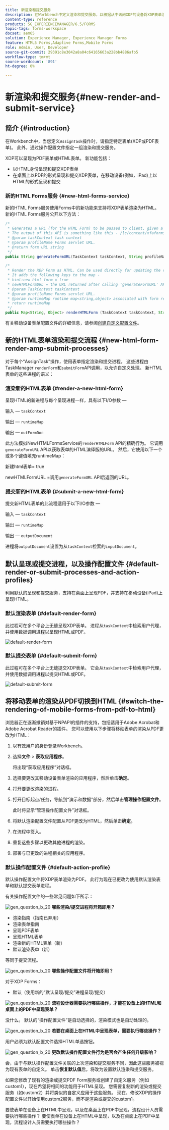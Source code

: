 ```yaml
---
title: 新渲染和提交服务
description: 在Workbench中定义渲染和提交服务，以根据从中访问XDP的设备将XDP表单渲染为HTML或PDF。
content-type: reference
products: SG_EXPERIENCEMANAGER/6.5/FORMS
topic-tags: forms-workspace
docset: aem65
solution: Experience Manager, Experience Manager Forms
feature: HTML5 Forms,Adaptive Forms,Mobile Forms
role: Admin, User, Developer
source-git-commit: 29391c8e3042a8a04c64165663a228bb4886afb5
workflow-type: tm+mt
source-wordcount: '891'
ht-degree: 0%

---
```


# 新渲染和提交服务{#new-render-and-submit-service}

## 简介 {#introduction}

在Workbench中，当您定义`AssignTask`操作时，请指定特定表单(XDP或PDF表单)。 此外，通过操作配置文件指定一组渲染和提交服务。

XDP可以呈现为PDF表单或HTML表单。 新功能包括：

* 以HTML身份呈现和提交XDP表单
* 在桌面上以PDF的形式呈现和提交XDP表单，在移动设备(例如，iPad)上以HTML的形式呈现和提交

### 新的HTML Forms服务 {#new-html-forms-service}

新的HTML Forms服务使用Forms中的新功能来支持将XDP表单渲染为HTML。 新的HTML Forms服务公开以下方法：

```java
/*
 * Generates a URL (for the HTML Form) to be passed to client, given a TaskContext.
 * The output of this API is something like this - /lc/content/xfaforms/profiles/default.ws.html?ContentRoot=repository://Applications/MyApplication/MyFolder&template=MyForm.xdp
 * @param taskContext task context
 * @param profileName Forms servlet URL.
 * @return form URL string
 */
public String generateFormURL(TaskContext taskContext, String profileName);

/*
 * Render the XDP Form as HTML. Can be used directly for updating the runtimeMap in render.
 * It adds the following keys to the map -
 * hint:new html form = true
 * newHTMLFormURL = the URL returned after calling 'generateFormURL' API.
 * @param TaskContext taskContext
 * @param profileName Forms servlet URL.
 * @param runtimeMap runtime map<string,object> associated with form rendering.
 * return runtimeMap
 */
public Map<String, Object> renderHTMLForm (TaskContext taskContext, String profileName, Map<String,Object> runtimeMap);
```

有关移动设备表单配置文件的详细信息，请参阅[创建自定义配置文件](/help/forms/using/custom-profile.md)。

## 新的HTML表单渲染和提交流程 {#new-html-form-render-amp-submit-processes}

对于每个“AssignTask”操作，使用表单指定渲染和提交进程。 这些进程由TaskManager `renderForm`和`submitForm`API调用，以允许自定义处理。 新HTML表单的这些进程的语义：

### 渲染新的HTML表单 {#render-a-new-html-form}

呈现HTML的新进程与每个呈现进程一样，具有以下I/O参数 — 

输入 — `taskContext`

输出 — `runtimeMap`

输出 — `outFormDoc`

此方法模拟NewHTMLFormsService的`renderHTMLForm` API的精确行为。 它调用`generateFormURL` API以获取表单的HTML演绎版的URL。 然后，它使用以下一个或多个键值填充runtimeMap：

新建html表单= true

newHTMLFormURL =调用`generateFormURL` API后返回的URL。

### 提交新的HTML表单 {#submit-a-new-html-form}

提交新HTML表单的此流程适用于以下I/O参数 — 

输入 — `taskContext`

输出 — `runtimeMap`

输出 — `outputDocument`

进程将`outputDocument`设置为从`taskContext`检索的`inputDocument`。

## 默认呈现或提交进程，以及操作配置文件 {#default-render-or-submit-processes-and-action-profiles}

利用默认的呈现和提交服务，支持在桌面上呈现PDF，并支持在移动设备(iPad)上呈现HTML。

### 默认渲染表单 {#default-render-form}

此过程可在多个平台上无缝呈现XDP表单。 进程从`taskContext`中检索用户代理，并使用数据调用进程以呈现HTML或PDF。

![default-render-form](assets/default-render-form.png)

### 默认提交表单 {#default-submit-form}

此过程可在多个平台上无缝提交XDP表单。 它会从`taskContext`中检索用户代理，并使用数据调用进程以提交HTML或PDF。

![default-submit-form](assets/default-submit-form.png)

## 将移动表单的渲染从PDF切换到HTML {#switch-the-rendering-of-mobile-forms-from-pdf-to-html}

浏览器正在逐渐撤销对基于NPAPI的插件的支持，包括适用于Adobe Acrobat和Adobe Acrobat Reader的插件。 您可以使用以下步骤将移动表单的渲染从PDF更改为HTML：

1. 以有效用户的身份登录Workbench。
1. 选择&#x200B;**文件** > **获取应用程序**。

   将出现“获取应用程序”对话框。

1. 选择要更改其移动设备表单渲染的应用程序，然后单击&#x200B;**确定**。
1. 打开要更改渲染的进程。
1. 打开目标起点/任务，导航到“演示和数据”部分，然后单击&#x200B;**管理操作配置文件**。

   此时将显示“管理操作配置文件”对话框。
1. 将默认渲染配置文件配置从PDF更改为HTML，然后单击&#x200B;**确定**。
1. 在流程中签入。
1. 重复这些步骤以更改其他进程的渲染。
1. 部署与已更改的进程相关的应用程序。

### 默认操作配置文件 {#default-action-profile}

默认操作配置文件将XDP表单渲染为PDF。 此行为现在已更改为使用默认渲染表单和默认提交表单进程。

有关操作配置文件的一些常见问题如下所示：

![gen_question_b_20](assets/gen_question_b_20.png) **哪些渲染/提交进程将开箱即用？**

* 渲染指南（指南已弃用）
* 渲染表单指南
* 呈现PDF表单
* 呈现HTML表单
* 渲染新的HTML表单（新）
* 默认渲染表单（新）

等同于提交流程。

![gen_question_b_20](assets/gen_question_b_20.png) **哪些操作配置文件将开箱即用？**

对于XDP Forms：

* 默认（使用新的“默认呈现/提交”进程呈现/提交）

![gen_question_b_20](assets/gen_question_b_20.png) **流程设计器需要执行哪些操作，才能在设备上的HTML和桌面上的PDF中呈现表单？**

没什么。 默认的“操作配置文件”是自动选择的，渲染模式也是自动处理的。

![gen_question_b_20](assets/gen_question_b_20.png) **若要在桌面上在HTML中呈现表单，需要执行哪些操作？**

用户必须为默认配置文件选择HTML单选按钮。

![gen_question_b_20](assets/gen_question_b_20.png) **更改默认操作配置文件行为是否会产生任何升级影响？**

会，由于与默认操作配置文件关联的上次渲染和提交服务不同，因此这些服务被视为现有表单的自定义。 单击&#x200B;**恢复默认值**&#x200B;后，将改为设置默认渲染和提交服务。

如果您修改了现有的渲染或提交PDF Form服务或创建了自定义服务（例如custom1），现在希望将相同的功能用于HTML呈现。 您需要复制新的渲染或提交服务（如custom2）并将类似的自定义应用于这些服务。 现在，修改XDP的操作配置文件以开始使用custom2服务，而不是渲染或提交的custom1。

要使表单在设备上在HTML中呈现，以及在桌面上在PDF中呈现，流程设计人员需要执行哪些操作？
要使表单在设备上在HTML中呈现，以及在桌面上在PDF中呈现，流程设计人员需要执行哪些操作？
